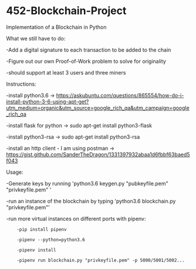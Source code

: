 # 452-Blockchain-Project
Implementation of a Blockchain in Python

What we still have to do:

  -Add a digital signature to each transaction to be added to the chain

  -Figure out our own Proof-of-Work problem to solve for originality

  -should support at least 3 users and three miners


Instructions:

  -install python3.6 -> https://askubuntu.com/questions/865554/how-do-i-install-python-3-6-using-apt-get?utm_medium=organic&utm_source=google_rich_qa&utm_campaign=google_rich_qa

   -install flask for python -> sudo apt-get install python3-flask

   -install python3-rsa -> sudo apt-get install python3-rsa

   -install an http client - I am using postman -> https://gist.github.com/SanderTheDragon/1331397932abaa1d6fbbf63baed5f043

Usage:

  -Generate keys by running 'python3.6 keygen.py "pubkeyfile.pem" "privkeyfile.pem" '

  -run an instance of the blockchain by typing 'python3.6 blockchain.py "privkeyfile.pem"'

  -run more virtual instances on different ports with pipenv:

        -pip install pipenv

        -pipenv --python=python3.6

        -pipenv install

        -pipenv run blockchain.py "privkeyfile.pem" -p 5000/5001/5002...
